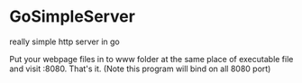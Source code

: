 # GoSimpleServer
really simple http server in go

Put your webpage files in to www folder at the same place of executable file and visit :8080. That's it. (Note this program will bind on all 8080 port)
